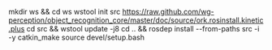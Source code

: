 mkdir ws && cd ws
wstool init src https://raw.github.com/wg-perception/object_recognition_core/master/doc/source/ork.rosinstall.kinetic.plus
cd src && wstool update -j8
cd .. && rosdep install --from-paths src -i -y
catkin_make
source devel/setup.bash
